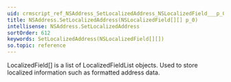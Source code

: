 ```yaml
---
uid: crmscript_ref_NSAddress_SetLocalizedAddress_NSLocalizedField___p_0
title: NSAddress.SetLocalizedAddress(NSLocalizedField[][] p_0)
intellisense: NSAddress.SetLocalizedAddress
sortOrder: 612
keywords: SetLocalizedAddress(NSLocalizedField[][])
so.topic: reference
---
```



LocalizedField[] is a list of LocalizedFieldList objects. Used to store localized information such as formatted address data.


